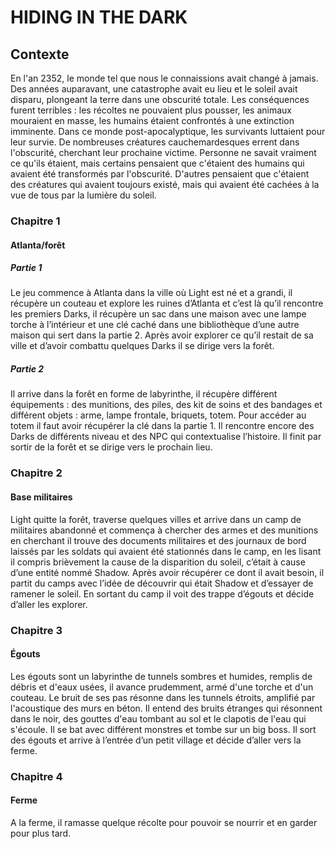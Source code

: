 # HIDING IN THE DARK

## Contexte

En l'an 2352, le monde tel que nous le connaissions avait changé à jamais. Des années auparavant, une catastrophe avait eu lieu et le soleil avait disparu, plongeant la terre dans une obscurité totale. Les conséquences furent terribles : les récoltes ne pouvaient plus pousser, les animaux mouraient en masse, les humains étaient confrontés à une extinction imminente. 
Dans ce monde post-apocalyptique, les survivants luttaient pour leur survie. 
De nombreuses créatures cauchemardesques errent dans l'obscurité, cherchant leur prochaine victime. Personne ne savait vraiment ce qu'ils étaient, mais certains pensaient que c'étaient des humains qui avaient été transformés par l'obscurité. D'autres pensaient que c'étaient des créatures qui avaient toujours existé, mais qui avaient été cachées à la vue de tous par la lumière du soleil.

### Chapitre 1
#### Atlanta/forêt

##### Partie 1
Le jeu commence à Atlanta dans la ville où Light est né et a grandi, il récupère un couteau et explore les ruines d’Atlanta et c’est là qu’il rencontre les premiers Darks, il récupère un sac dans une maison avec une lampe torche à l’intérieur et une clé caché dans une bibliothèque d’une autre maison qui  sert dans la partie 2. Après avoir explorer ce qu’il restait de sa ville et d’avoir combattu quelques Darks il se dirige vers la forêt.

##### Partie 2
Il arrive dans la forêt en forme de labyrinthe, il récupère différent équipements : des munitions, des piles, des kit de soins et des bandages et différent objets : arme, lampe frontale, briquets, totem. Pour accéder au totem il faut avoir récupérer la clé dans la partie 1. Il rencontre encore des Darks de différents niveau et des NPC qui contextualise l’histoire. Il finit par sortir de la forêt et se dirige vers le prochain lieu.

### Chapitre 2
#### Base militaires
 
Light quitte la forêt, traverse quelques villes et arrive dans un camp de militaires abandonné et commença à chercher des armes et des munitions en cherchant il trouve des documents militaires et des journaux de bord laissés par les soldats qui avaient été stationnés dans le camp, en les lisant il compris brièvement la cause de la disparition du soleil, c’était à cause d’une entité nommé Shadow.
Après avoir récupérer ce dont il avait besoin, il partit du camps avec l’idée de découvrir qui était Shadow et d’essayer de ramener le soleil. En sortant du camp il voit des trappe d’égouts et décide d’aller les explorer.

### Chapitre 3
#### Égouts

Les égouts sont un labyrinthe de tunnels sombres et humides, remplis de débris et d'eaux usées, il avance prudemment, armé d'une torche et d'un couteau. Le bruit de ses pas résonne dans les tunnels étroits, amplifié par l'acoustique des murs en béton. Il entend des bruits étranges qui résonnent dans le noir, des gouttes d'eau tombant au sol et le clapotis de l'eau qui s'écoule. Il se bat avec différent monstres et tombe sur un big boss. Il sort des égouts et arrive à l’entrée d’un petit village et décide d’aller vers la ferme.

### Chapitre 4
#### Ferme

A la ferme, il ramasse quelque récolte pour pouvoir se nourrir et en garder pour plus tard.